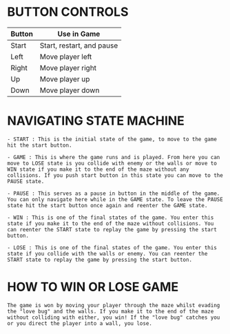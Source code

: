 # BUTTON CONTROLS
| Button | Use in Game |
| -------- | ----------- |
|  Start | Start, restart, and pause |
| Left | Move player left |
| Right | Move player right |
| Up | Move player up |
| Down | Move player down |

# NAVIGATING STATE MACHINE
    - START : This is the initial state of the game, to move to the game hit the start button.

    - GAME : This is where the game runs and is played. From here you can move to LOSE state is you collide with enemy or the walls or move to WIN state if you make it to the end of the maze without any collisions. If you push start button in this state you can move to the PAUSE state.

    - PAUSE : This serves as a pause in button in the middle of the game. You can only navigate here while in the GAME state. To leave the PAUSE state hit the start button once again and reenter the GAME state.

    - WIN : This is one of the final states of the game. You enter this state if you make it to the end of the maze without collisions. You can reenter the START state to replay the game by pressing the start button.

    - LOSE : This is one of the final states of the game. You enter this state if you collide with the walls or enemy. You can reenter the START state to replay the game by pressing the start button.

# HOW TO WIN OR LOSE GAME
    The game is won by moving your player through the maze whilst evading the "love bug" and the walls. If you make it to the end of the maze without colliding with either, you win! If the "love bug" catches you or you direct the player into a wall, you lose. 